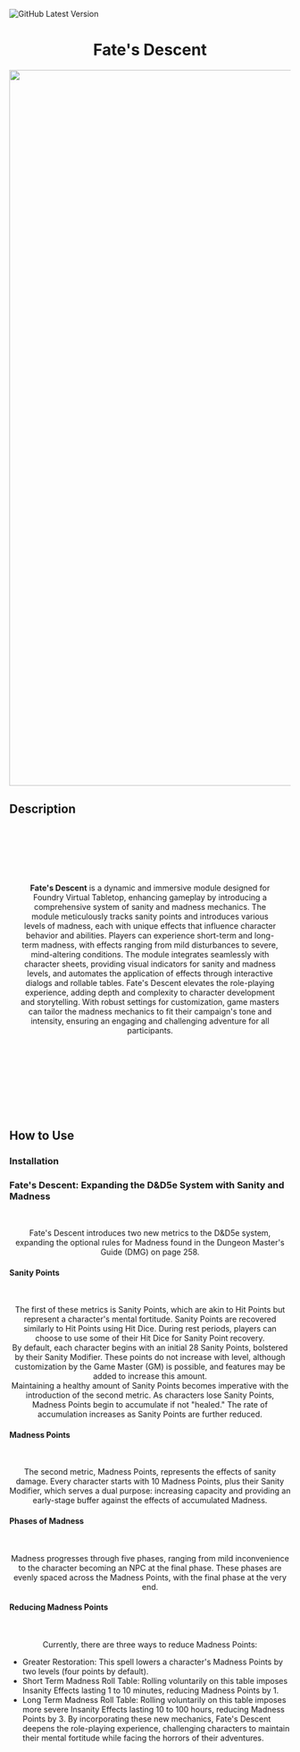 ![GitHub Latest Version](https://img.shields.io/github/v/tag/Relic-Repo/Fates-Descent?label=version)

<html lang="en">
<head>
    <meta charset="UTF-8">
    <meta name="viewport" content="width=device-width, initial-scale=1.0">
</head>
<body>
    <h1 align="center">Fate's Descent</h1>
    <p align="center">
        <a href="https://drive.google.com/uc?export=view&id=1CUZdvqMfdNQXYMIAf77P6i4xzI3KXcPG">
        <img src="https://drive.google.com/uc?export=view&id=1CUZdvqMfdNQXYMIAf77P6i4xzI3KXcPG" style="width: 1280px; max-width: 100%; height: auto;" title="Fate's Descent Banner" />
        </a>
    </p>
    <h2 align="left">Description</h2>
    <div align="center" style="margin: 100 auto; padding: 20px;">
        <strong>Fate's Descent</strong> is a dynamic and immersive module designed for Foundry Virtual Tabletop, enhancing gameplay by introducing a comprehensive system of sanity and madness mechanics. The module meticulously tracks sanity points and introduces various levels of madness, each with unique effects that influence character behavior and abilities. Players can experience short-term and long-term madness, with effects ranging from mild disturbances to severe, mind-altering conditions. The module integrates seamlessly with character sheets, providing visual indicators for sanity and madness levels, and automates the application of effects through interactive dialogs and rollable tables. Fate's Descent elevates the role-playing experience, adding depth and complexity to character development and storytelling. With robust settings for customization, game masters can tailor the madness mechanics to fit their campaign's tone and intensity, ensuring an engaging and challenging adventure for all participants.
    </div>
    <br>
    <h2 align="left">How to Use</h2>
    <div>
        <h3 align="left">Installation
    </div>
    <h3 align="left">Fate's Descent: Expanding the D&D5e System with Sanity and Madness</h3>
    <br>
        <div>
        <p align="center">Fate's Descent introduces two new metrics to the D&D5e system, expanding the optional rules for Madness found in the Dungeon Master's Guide (DMG) on page 258.
        </p>
        </div>
<h4 align="left">Sanity Points</h4>
    <br>
    <div>    
    <p align="center">The first of these metrics is Sanity Points, which are akin to Hit Points but represent a character's mental fortitude. Sanity Points are recovered similarly to Hit Points using Hit Dice. During rest periods, players can choose to use some of their Hit Dice for Sanity Point recovery.
    <br>
    By default, each character begins with an initial 28 Sanity Points, bolstered by their Sanity Modifier. These points do not increase with level, although customization by the Game Master (GM) is possible, and features may be added to increase this amount.
    <br>
    Maintaining a healthy amount of Sanity Points becomes imperative with the introduction of the second metric. As characters lose Sanity Points, Madness Points begin to accumulate if not "healed." The rate of accumulation increases as Sanity Points are further reduced.
    </p>
    
<h4 align="left">Madness Points</h4>
    <br>
    <div>
    <p align="center">The second metric, Madness Points, represents the effects of sanity damage. Every character starts with 10 Madness Points, plus their Sanity Modifier, which serves a dual purpose: increasing capacity and providing an early-stage buffer against the effects of accumulated Madness.
    <br>
    </p>

<h4 align="left">Phases of Madness</h4>
    <br>
    <div>
    <p align="center">Madness progresses through five phases, ranging from mild inconvenience to the character becoming an NPC at the final phase. These phases are evenly spaced across the Madness Points, with the final phase at the very end.
    <br>
    </div>

<h4 align="left">Reducing Madness Points</h4>
    <br>
    <div>
    <p align="center">Currently, there are three ways to reduce Madness Points:
        <ul>
            <li>Greater Restoration: This spell lowers a character's Madness Points by two levels (four points by default).
            <li>Short Term Madness Roll Table: Rolling voluntarily on this table imposes Insanity Effects lasting 1 to 10 minutes, reducing Madness Points by 1.
            <li>Long Term Madness Roll Table: Rolling voluntarily on this table imposes more severe Insanity Effects lasting 10 to 100 hours, reducing Madness Points by 3.
By incorporating these new mechanics, Fate's Descent deepens the role-playing experience, challenging characters to maintain their mental fortitude while facing the horrors of their adventures.


</body>
</html>